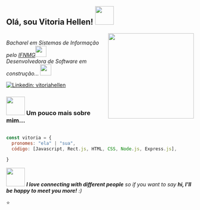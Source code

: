 <h2> Olá, sou Vitoria Hellen! <img src="https://media.giphy.com/media/mGcNjsfWAjY5AEZNw6/giphy.gif" width="50"></h2>
<img align='right' src="https://media.giphy.com/media/ieyl9zmCjO4b4t6qoY/giphy.gif" width="230">
<p></br><em> Bacharel em Sistemas de Informação pelo <a href="https://www.ifnmg.edu.br/porteirinha">IFNMG</a><img src="https://media.giphy.com/media/fYSnHlufseco8Fh93Z/giphy.gif" width="30"></br>Desenvolvedora de Software em construção... <img src="https://media.giphy.com/media/WUlplcMpOCEmTGBtBW/giphy.gif" width="30">
</em></p>


[![Linkedin: vitoriahellen](https://img.shields.io/badge/-vitoriahellen-blue?style=flat-square&logo=Linkedin&logoColor=white&link=https://www.linkedin.com/in/vitoria-hellen-ba5877145/)](https://www.linkedin.com/in/vitoria-hellen-ba5877145/)



### <img src="https://media.giphy.com/media/VgCDAzcKvsR6OM0uWg/giphy.gif" width="50"> Um pouco mais sobre mim...  

```javascript

const vitoria = {
  pronomes: "ela" | "sua",
  código: [Javascript, Rect.js, HTML, CSS, Node.js, Express.js],

}
```


<img src="https://media.giphy.com/media/LnQjpWaON8nhr21vNW/giphy.gif" width="50"> <em>  <b>I love connecting with different people</b> so if you want to say <b>hi, I'll be happy to meet you more!</b> :) </em>

⭐️ 
